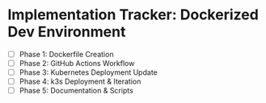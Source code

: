 # Implementation Tracker: Dockerized Dev Environment

- [ ] Phase 1: Dockerfile Creation
- [ ] Phase 2: GitHub Actions Workflow
- [ ] Phase 3: Kubernetes Deployment Update
- [ ] Phase 4: k3s Deployment & Iteration
- [ ] Phase 5: Documentation & Scripts 